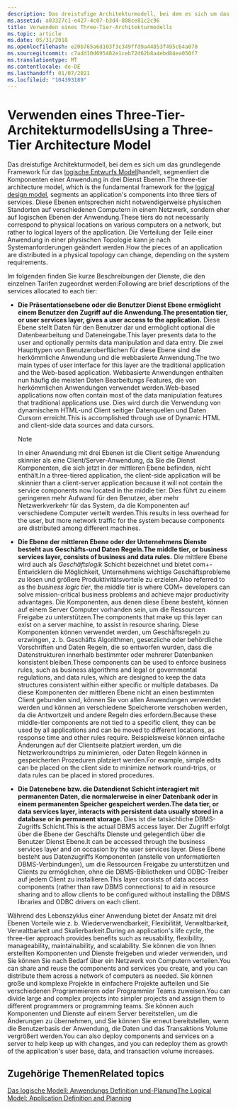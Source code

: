 ```yaml
---
description: Das dreistufige Architekturmodell, bei dem es sich um das grundlegende Framework für das logische Entwurfs Modell handelt, segmentiert eine Anwendungs Komponente in drei Dienst Ebenen.
ms.assetid: a03327c1-e427-4c07-b3d4-808ce81c2c96
title: Verwenden eines Three-Tier-Architekturmodells
ms.topic: article
ms.date: 05/31/2018
ms.openlocfilehash: e20b765a6d103f3c349ffd9a44853f495c64a070
ms.sourcegitcommit: c7add10d695482e1ceb72d62b8a4ebd84ea050f7
ms.translationtype: MT
ms.contentlocale: de-DE
ms.lasthandoff: 01/07/2021
ms.locfileid: "104393189"
---
```

# <a name="using-a-three-tier-architecture-model"></a><span data-ttu-id="5915a-103">Verwenden eines Three-Tier-Architekturmodells</span><span class="sxs-lookup"><span data-stu-id="5915a-103">Using a Three-Tier Architecture Model</span></span>

<span data-ttu-id="5915a-104">Das dreistufige Architekturmodell, bei dem es sich um das grundlegende Framework für das [logische Entwurfs Modell](the-logical-model--application-definition-and-planning.md)handelt, segmentiert die Komponenten einer Anwendung in drei Dienst Ebenen.</span><span class="sxs-lookup"><span data-stu-id="5915a-104">The three-tier architecture model, which is the fundamental framework for the [logical design model](the-logical-model--application-definition-and-planning.md), segments an application's components into three tiers of services.</span></span> <span data-ttu-id="5915a-105">Diese Ebenen entsprechen nicht notwendigerweise physischen Standorten auf verschiedenen Computern in einem Netzwerk, sondern eher auf logischen Ebenen der Anwendung.</span><span class="sxs-lookup"><span data-stu-id="5915a-105">These tiers do not necessarily correspond to physical locations on various computers on a network, but rather to logical layers of the application.</span></span> <span data-ttu-id="5915a-106">Die Verteilung der Teile einer Anwendung in einer physischen Topologie kann je nach Systemanforderungen geändert werden.</span><span class="sxs-lookup"><span data-stu-id="5915a-106">How the pieces of an application are distributed in a physical topology can change, depending on the system requirements.</span></span>

<span data-ttu-id="5915a-107">Im folgenden finden Sie kurze Beschreibungen der Dienste, die den einzelnen Tarifen zugeordnet werden:</span><span class="sxs-lookup"><span data-stu-id="5915a-107">Following are brief descriptions of the services allocated to each tier:</span></span>

-   <span data-ttu-id="5915a-108">**Die Präsentationsebene oder die Benutzer Dienst Ebene ermöglicht einem Benutzer den Zugriff auf die Anwendung.**</span><span class="sxs-lookup"><span data-stu-id="5915a-108">**The presentation tier, or user services layer, gives a user access to the application.**</span></span> <span data-ttu-id="5915a-109">Diese Ebene stellt Daten für den Benutzer dar und ermöglicht optional die Datenbearbeitung und Dateneingabe.</span><span class="sxs-lookup"><span data-stu-id="5915a-109">This layer presents data to the user and optionally permits data manipulation and data entry.</span></span> <span data-ttu-id="5915a-110">Die zwei Haupttypen von Benutzeroberflächen für diese Ebene sind die herkömmliche Anwendung und die webbasierte Anwendung.</span><span class="sxs-lookup"><span data-stu-id="5915a-110">The two main types of user interface for this layer are the traditional application and the Web-based application.</span></span> <span data-ttu-id="5915a-111">Webbasierte Anwendungen enthalten nun häufig die meisten Daten Bearbeitungs Features, die von herkömmlichen Anwendungen verwendet werden.</span><span class="sxs-lookup"><span data-stu-id="5915a-111">Web-based applications now often contain most of the data manipulation features that traditional applications use.</span></span> <span data-ttu-id="5915a-112">Dies wird durch die Verwendung von dynamischem HTML-und Client seitiger Datenquellen und Daten Cursorn erreicht.</span><span class="sxs-lookup"><span data-stu-id="5915a-112">This is accomplished through use of Dynamic HTML and client-side data sources and data cursors.</span></span>

    > [!Note]  
    > <span data-ttu-id="5915a-113">In einer Anwendung mit drei Ebenen ist die Client seitige Anwendung skinnier als eine Client/Server-Anwendung, da Sie die Dienst Komponenten, die sich jetzt in der mittleren Ebene befinden, nicht enthält.</span><span class="sxs-lookup"><span data-stu-id="5915a-113">In a three-tiered application, the client-side application will be skinnier than a client-server application because it will not contain the service components now located in the middle tier.</span></span> <span data-ttu-id="5915a-114">Dies führt zu einem geringeren mehr Aufwand für den Benutzer, aber mehr Netzwerkverkehr für das System, da die Komponenten auf verschiedene Computer verteilt werden.</span><span class="sxs-lookup"><span data-stu-id="5915a-114">This results in less overhead for the user, but more network traffic for the system because components are distributed among different machines.</span></span>

     

-   <span data-ttu-id="5915a-115">**Die Ebene der mittleren Ebene oder der Unternehmens Dienste besteht aus Geschäfts-und Daten Regeln.**</span><span class="sxs-lookup"><span data-stu-id="5915a-115">**The middle tier, or business services layer, consists of business and data rules.**</span></span> <span data-ttu-id="5915a-116">Die mittlere Ebene wird auch als *Geschäftslogik* Schicht bezeichnet und bietet com+-Entwicklern die Möglichkeit, Unternehmens wichtige Geschäftsprobleme zu lösen und größere Produktivitätsvorteile zu erzielen.</span><span class="sxs-lookup"><span data-stu-id="5915a-116">Also referred to as the *business logic tier*, the middle tier is where COM+ developers can solve mission-critical business problems and achieve major productivity advantages.</span></span> <span data-ttu-id="5915a-117">Die Komponenten, aus denen diese Ebene besteht, können auf einem Server Computer vorhanden sein, um die Ressourcen Freigabe zu unterstützen.</span><span class="sxs-lookup"><span data-stu-id="5915a-117">The components that make up this layer can exist on a server machine, to assist in resource sharing.</span></span> <span data-ttu-id="5915a-118">Diese Komponenten können verwendet werden, um Geschäftsregeln zu erzwingen, z. b. Geschäfts Algorithmen, gesetzliche oder behördliche Vorschriften und Daten Regeln, die so entworfen wurden, dass die Datenstrukturen innerhalb bestimmter oder mehrerer Datenbanken konsistent bleiben.</span><span class="sxs-lookup"><span data-stu-id="5915a-118">These components can be used to enforce business rules, such as business algorithms and legal or governmental regulations, and data rules, which are designed to keep the data structures consistent within either specific or multiple databases.</span></span> <span data-ttu-id="5915a-119">Da diese Komponenten der mittleren Ebene nicht an einen bestimmten Client gebunden sind, können Sie von allen Anwendungen verwendet werden und können an verschiedene Speicherorte verschoben werden, da die Antwortzeit und andere Regeln dies erfordern.</span><span class="sxs-lookup"><span data-stu-id="5915a-119">Because these middle-tier components are not tied to a specific client, they can be used by all applications and can be moved to different locations, as response time and other rules require.</span></span> <span data-ttu-id="5915a-120">Beispielsweise können einfache Änderungen auf der Clientseite platziert werden, um die Netzwerkroundtrips zu minimieren, oder Daten Regeln können in gespeicherten Prozeduren platziert werden.</span><span class="sxs-lookup"><span data-stu-id="5915a-120">For example, simple edits can be placed on the client side to minimize network round-trips, or data rules can be placed in stored procedures.</span></span>

-   <span data-ttu-id="5915a-121">**Die Datenebene bzw. die Datendienst Schicht interagiert mit permanenten Daten, die normalerweise in einer Datenbank oder in einem permanenten Speicher gespeichert werden.**</span><span class="sxs-lookup"><span data-stu-id="5915a-121">**The data tier, or data services layer, interacts with persistent data usually stored in a database or in permanent storage.**</span></span> <span data-ttu-id="5915a-122">Dies ist die tatsächliche DBMS-Zugriffs Schicht.</span><span class="sxs-lookup"><span data-stu-id="5915a-122">This is the actual DBMS access layer.</span></span> <span data-ttu-id="5915a-123">Der Zugriff erfolgt über die Ebene der Geschäfts Dienste und gelegentlich über die Benutzer Dienst Ebene.</span><span class="sxs-lookup"><span data-stu-id="5915a-123">It can be accessed through the business services layer and on occasion by the user services layer.</span></span> <span data-ttu-id="5915a-124">Diese Ebene besteht aus Datenzugriffs Komponenten (anstelle von unformatierten DBMS-Verbindungen), um die Ressourcen Freigabe zu unterstützen und Clients zu ermöglichen, ohne die DBMS-Bibliotheken und ODBC-Treiber auf jedem Client zu installieren.</span><span class="sxs-lookup"><span data-stu-id="5915a-124">This layer consists of data access components (rather than raw DBMS connections) to aid in resource sharing and to allow clients to be configured without installing the DBMS libraries and ODBC drivers on each client.</span></span>

<span data-ttu-id="5915a-125">Während des Lebenszyklus einer Anwendung bietet der Ansatz mit drei Ebenen Vorteile wie z. b. Wiederverwendbarkeit, Flexibilität, Verwaltbarkeit, Verwaltbarkeit und Skalierbarkeit.</span><span class="sxs-lookup"><span data-stu-id="5915a-125">During an application's life cycle, the three-tier approach provides benefits such as reusability, flexibility, manageability, maintainability, and scalability.</span></span> <span data-ttu-id="5915a-126">Sie können die von Ihnen erstellten Komponenten und Dienste freigeben und wieder verwenden, und Sie können Sie nach Bedarf über ein Netzwerk von Computern verteilen.</span><span class="sxs-lookup"><span data-stu-id="5915a-126">You can share and reuse the components and services you create, and you can distribute them across a network of computers as needed.</span></span> <span data-ttu-id="5915a-127">Sie können große und komplexe Projekte in einfachere Projekte aufteilen und Sie verschiedenen Programmierern oder Programmier Teams zuweisen.</span><span class="sxs-lookup"><span data-stu-id="5915a-127">You can divide large and complex projects into simpler projects and assign them to different programmers or programming teams.</span></span> <span data-ttu-id="5915a-128">Sie können auch Komponenten und Dienste auf einem Server bereitstellen, um die Änderungen zu übernehmen, und Sie können Sie erneut bereitstellen, wenn die Benutzerbasis der Anwendung, die Daten und das Transaktions Volume vergrößert werden.</span><span class="sxs-lookup"><span data-stu-id="5915a-128">You can also deploy components and services on a server to help keep up with changes, and you can redeploy them as growth of the application's user base, data, and transaction volume increases.</span></span>

## <a name="related-topics"></a><span data-ttu-id="5915a-129">Zugehörige Themen</span><span class="sxs-lookup"><span data-stu-id="5915a-129">Related topics</span></span>

<dl> <dt>

[<span data-ttu-id="5915a-130">Das logische Modell: Anwendungs Definition und-Planung</span><span class="sxs-lookup"><span data-stu-id="5915a-130">The Logical Model: Application Definition and Planning</span></span>](the-logical-model--application-definition-and-planning.md)
</dt> </dl>

 

 



